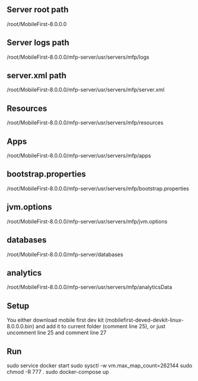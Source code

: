 ## Server root path
 /root/MobileFirst-8.0.0.0
## Server logs path
 /root/MobileFirst-8.0.0.0/mfp-server/usr/servers/mfp/logs
## server.xml path
 /root/MobileFirst-8.0.0.0/mfp-server/usr/servers/mfp/server.xml
## Resources
 /root/MobileFirst-8.0.0.0/mfp-server/usr/servers/mfp/resources
## Apps
 /root/MobileFirst-8.0.0.0/mfp-server/usr/servers/mfp/apps
## bootstrap.properties 
 /root/MobileFirst-8.0.0.0/mfp-server/usr/servers/mfp/bootstrap.properties
## jvm.options
 /root/MobileFirst-8.0.0.0/mfp-server/usr/servers/mfp/jvm.options
## databases
 /root/MobileFirst-8.0.0.0/mfp-server/databases
## analytics
 /root/MobileFirst-8.0.0.0/mfp-server/usr/servers/mfp/analyticsData

 ## Setup
 You either download mobile first dev kit (mobilefirst-deved-devkit-linux-8.0.0.0.bin) and add it to current folder (comment line 25), or just uncomment line 25 and comment line 27 

 ## Run
 sudo service docker start
 sudo sysctl -w vm.max_map_count=262144
 sudo chmod -R 777 .
 sudo docker-compose up
